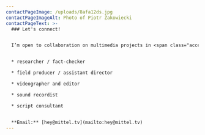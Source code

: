 ```yaml
---
contactPageImage: /uploads/8afa12ds.jpg
contactPageImageAlt: Photo of Piotr Żakowiecki
contactPageText: >-
  ### Let's connect!


  I’m open to collaboration on multimedia projects in <span class="accent-text">Poland</span> and <span class="accent-text">Germany</span> as a:


  * researcher / fact-checker 

  * field producer / assistant director

  * videographer and editor

  * sound recordist

  * script consultant


  **Email:** [hey@mittel.tv](mailto:hey@mittel.tv)
---
```

